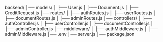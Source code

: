 backend/
│── models/
│   ├── User.js
│   ├── Document.js
│   ├── CreditRequest.js
│── routes/
│   ├── authRoutes.js
│   ├── userRoutes.js
│   ├── documentRoutes.js
│   ├── adminRoutes.js
│── controllers/
│   ├── authController.js
│   ├── userController.js
│   ├── documentController.js
│   ├── adminController.js
│── middleware/
│   ├── authMiddleware.js
│   ├── adminMiddleware.js
│── .env
│── server.js
│── package.json


